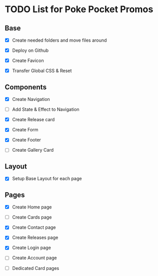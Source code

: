 # TODO List for Poke Pocket Promos

## Base

- [x] Create needed folders and move files around

- [x] Deploy on Github

- [x] Create Favicon

- [x] Transfer Global CSS & Reset

## Components

- [x] Create Navigation

- [ ] Add State & Effect to Navigation

- [x] Create Release card

- [x] Create Form

- [x] Create Footer

- [ ] Create Gallery Card

## Layout

- [x] Setup Base Layout for each page

## Pages

- [x] Create Home page

- [ ] Create Cards page

- [x] Create Contact page

- [x] Create Releases page

- [x] Create Login page

- [ ] Create Account page

- [ ] Dedicated Card pages